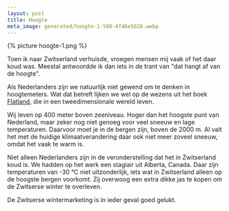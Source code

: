 ```yaml
---
layout: post
title: Hoogte
meta_image: generated/hoogte-1-500-4f46e5826.webp
---
```


{% picture hoogte-1.png %}

Toen ik naar Zwitserland verhuisde, vroegen mensen mij vaak of het daar koud was. Meestal antwoordde ik dan iets in de trant van "dat hangt af van de hoogte".

Als Nederlanders zijn we natuurlijk niet gewend om te denken in hoogtemeters. Wat dat betreft lijken we wel op de wezens uit het boek [Flatland](https://nl.wikipedia.org/wiki/Flatland), die in een tweedimensionale wereld leven.

Wij leven op 400 meter boven zeeniveau. Hoger dan het hoogste punt van Nederland, maar zeker nog niet genoeg voor veel sneeuw en lage temperaturen. Daarvoor moet je in de bergen zijn, boven de 2000 m. Al valt het met de huidige klimaatverandering daar ook niet meer zoveel sneeuw, omdat het vaak te warm is.

Niet alleen Nederlanders zijn in de veronderstelling dat het in Zwitserland koud is. We hadden op het werk een stagiair uit Alberta, Canada. Daar zijn temperaturen van -30 °C niet uitzonderlijk, iets wat in Zwitserland alleen op de hoogste bergen voorkomt. Zij overwoog een extra dikke jas te kopen om de Zwitserse winter te overleven.

De Zwitserse wintermarketing is in ieder geval goed gelukt.
